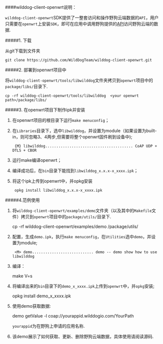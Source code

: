 
####wilddog-client-openwrt说明：

`wilddog-client-openwrt`SDK提供了一整套访问和操作野狗云端数据的`API`，用户只需要在`openwrt`上安装`SDK`，即可在应用中调用野狗提供的[API](https://z.wilddog.com/device/quickstart)访问野狗云端的数据.

#####1. 下载

从git下载到文件夹

	git clone https://github.com/WildDogTeam/wilddog-client-openwrt.git

#####2. 部署到openwrt项目中

将`wilddog-client-openwrt/tools/libwilddog`文件夹拷贝到`openwrt`项目中的`package/libs/`目录下.

	cp -rf wilddog-client-openwrt/tools/libwilddog  <your openwrt path>/package/libs/

#####3. 在openwrt项目下制作ipk并安装

1. 在openwrt项目的根目录下运行`make menuconfig`；

2. 在`Libraries`目录下，选中`libwilddog`，并设置为module（如果设置为built-in，则可忽略3、4两步,但需要将整个openwrt固件刷到设备中);

		{M} libwilddog........................................ CoAP UDP + DTLS + CBOR

3. 运行make编译openwrt；

4. 编译成功后，在`bin`目录下能找到`libwilddog_x.x.x-x_xxxx.ipk`；

5. 将这个ipk上传到openwrt中，并opkg安装

		opkg install libwilddog_x.x.x-x_xxxx.ipk


#####4.范例使用


1. 将`wilddog-client-openwrt/examples/demo`文件夹（以及其中的`Makefile`文件）拷贝到`openwrt`项目中的`package/utils/`目录下.

	 cp -rf wilddog-client-openwrt/examples/demo  <your openwrt path>/package/utils/

2. 配置，生成`demo.ipk`，执行`make menuconfig`，在`Utilities`选中`demo`，并设置为module;
	
		<M> demo............................ demo -- demo show how to use libwilddog 

3. 编译：

	make V=s

4. 将编译出来的`bin`目录下的`demo_x_xxxx.ipk`上传到`openwrt`中，并`opkg`安装;

	opkg install demo_x_xxxx.ipk

5. 使用demo获取数据:

	demo getValue -l coap://yourappid.wilddogio.com/YourPath 

	`yourappid`为在野狗上申请的应用名称.

6. 该demo展示了如何获取、更新、删除野狗云端数据，具体使用请阅读源码.
	 		
